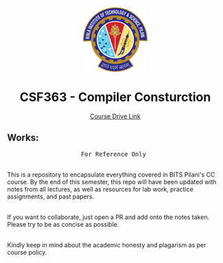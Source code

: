 # <br>
<p align="center">
<img src="./images/BITS_Pilani-Logo.svg.png" alt="logo" height="150"/>
</p>

<h1 align="center">
CSF363 - Compiler Consturction
</h1>

<p align="center">
  <a href="https://drive.google.com/drive/u/1/folders/1OG_0hR1b7Hk-PIV8OGM7UTLHZbJEue0E">Course Drive Link</a>
</p>


## Works:

<pre align="center">
For Reference Only 
</pre>

<br>This is a repository to encapsulate everything covered in BITS Pilani's CC course. By the end of this semester, this repo will have been updated with notes from all lectures, as well as resources for lab work, practice assignments, and past papers.

<br>If you want to collaborate, just open a PR and add onto the notes taken. Please try to be as concise as possible.

<br>Kindly keep in mind about the academic honesty and plagarism as per course policy. 

</p>
